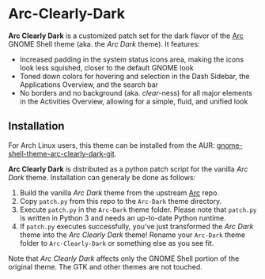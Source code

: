 # Arc-Clearly-Dark

**Arc Clearly Dark** is a customized patch set for the dark flavor of the [Arc](https://github.com/horst3180/Arc-theme) GNOME Shell theme (aka. the *Arc Dark* theme). It features:

* Increased padding in the system status icons area, making the icons look less squished, closer to the default GNOME look
* Toned down colors for hovering and selection in the Dash Sidebar, the Applications Overview, and the search bar
* No borders and no background (aka. *clear*-ness) for all major elements in the Activities Overview, allowing for a simple, fluid, and unified look

## Installation

For Arch Linux users, this theme can be installed from the AUR: [gnome-shell-theme-arc-clearly-dark-git](https://aur.archlinux.org/packages/gnome-shell-theme-arc-clearly-dark-git/).

**Arc Clearly Dark** is distributed as a python patch script for the vanilla *Arc Dark* theme. Installation can generaly be done as follows:

1. Build the vanilla *Arc Dark* theme from the upstream [Arc](https://github.com/horst3180/Arc-theme) repo.
2. Copy `patch.py` from this repo to the `Arc-Dark` theme directory.
3. Execute `patch.py` in the `Arc-Dark` theme folder. Please note that `patch.py` is written in Python 3 and needs an up-to-date Python runtime.
4. If `patch.py` executes successfully, you've just transformed the *Arc Dark* theme into the *Arc Clearly Dark* theme! Rename your `Arc-Dark` theme folder to `Arc-Clearly-Dark` or something else as you see fit.

Note that *Arc Clearly Dark* affects only the GNOME Shell portion of the original theme. The GTK and other themes are not touched.
